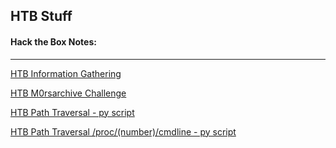 ## HTB Stuff

#### Hack the Box Notes:

_______________________________________________________________


[HTB Information Gathering](https://wanatry.github.io/HTB/HTB_info_gather.html)

[HTB M0rsarchive Challenge](https://wanatry.github.io/HTB/HTB_M0rsarchive_Challenge.html)

[HTB Path Traversal - py script](https://wanatry.github.io/HTB/HTB_path-traversal.html)

[HTB Path Traversal /proc/(number)/cmdline - py script](https://wanatry.github.io/HTB/HTB_proc-cmdline.html)
